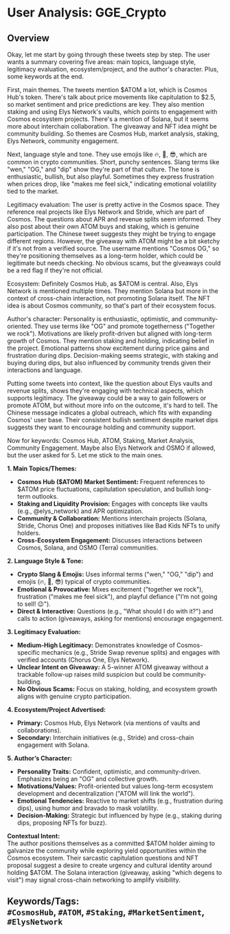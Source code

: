 # User Analysis: GGE_Crypto

## Overview

<think>
Okay, let me start by going through these tweets step by step. The user wants a summary covering five areas: main topics, language style, legitimacy evaluation, ecosystem/project, and the author's character. Plus, some keywords at the end. 

First, main themes. The tweets mention $ATOM a lot, which is Cosmos Hub's token. There's talk about price movements like capitulation to $2.5, so market sentiment and price predictions are key. They also mention staking and using Elys Network's vaults, which points to engagement with Cosmos ecosystem projects. There's a mention of Solana, but it seems more about interchain collaboration. The giveaway and NFT idea might be community building. So themes are Cosmos Hub, market analysis, staking, Elys Network, community engagement.

Next, language style and tone. They use emojis like 🔥, 🙏, 😎, which are common in crypto communities. Short, punchy sentences. Slang terms like "wen," "OG," and "dip" show they're part of that culture. The tone is enthusiastic, bullish, but also playful. Sometimes they express frustration when prices drop, like "makes me feel sick," indicating emotional volatility tied to the market.

Legitimacy evaluation: The user is pretty active in the Cosmos space. They reference real projects like Elys Network and Stride, which are part of Cosmos. The questions about APR and revenue splits seem informed. They also post about their own ATOM buys and staking, which is genuine participation. The Chinese tweet suggests they might be trying to engage different regions. However, the giveaway with ATOM might be a bit sketchy if it's not from a verified source. The username mentions "Cosmos OG," so they're positioning themselves as a long-term holder, which could be legitimate but needs checking. No obvious scams, but the giveaways could be a red flag if they're not official.

Ecosystem: Definitely Cosmos Hub, as $ATOM is central. Also, Elys Network is mentioned multiple times. They mention Solana but more in the context of cross-chain interaction, not promoting Solana itself. The NFT idea is about Cosmos community, so that's part of their ecosystem focus.

Author's character: Personality is enthusiastic, optimistic, and community-oriented. They use terms like "OG" and promote togetherness ("Together we rock"). Motivations are likely profit-driven but aligned with long-term growth of Cosmos. They mention staking and holding, indicating belief in the project. Emotional patterns show excitement during price gains and frustration during dips. Decision-making seems strategic, with staking and buying during dips, but also influenced by community trends given their interactions and language.

Putting some tweets into context, like the question about Elys vaults and revenue splits, shows they're engaging with technical aspects, which supports legitimacy. The giveaway could be a way to gain followers or promote ATOM, but without more info on the outcome, it's hard to tell. The Chinese message indicates a global outreach, which fits with expanding Cosmos' user base. Their consistent bullish sentiment despite market dips suggests they want to encourage holding and community support.

Now for keywords: Cosmos Hub, ATOM, Staking, Market Analysis, Community Engagement. Maybe also Elys Network and OSMO if allowed, but the user asked for 5. Let me stick to the main ones.
</think>

**1. Main Topics/Themes:**  
- **Cosmos Hub ($ATOM) Market Sentiment:** Frequent references to $ATOM price fluctuations, capitulation speculation, and bullish long-term outlooks.  
- **Staking and Liquidity Provision:** Engages with concepts like vaults (e.g., @elys_network) and APR optimization.  
- **Community & Collaboration:** Mentions interchain projects (Solana, Stride, Chorus One) and proposes initiatives like Bad Kids NFTs to unify holders.  
- **Cross-Ecosystem Engagement:** Discusses interactions between Cosmos, Solana, and OSMO (Terra) communities.  

**2. Language Style & Tone:**  
- **Crypto Slang & Emojis:** Uses informal terms ("wen," "OG," "dip") and emojis (🔥, 💪, 😎) typical of crypto communities.  
- **Emotional & Provocative:** Mixes excitement ("together we rock"), frustration ("makes me feel sick"), and playful defiance ("I’m not going to sell! 😉").  
- **Direct & Interactive:** Questions (e.g., "What should I do with it?") and calls to action (giveaways, asking for mentions) encourage engagement.  

**3. Legitimacy Evaluation:**  
- **Medium-High Legitimacy:** Demonstrates knowledge of Cosmos-specific mechanics (e.g., Stride Swap revenue splits) and engages with verified accounts (Chorus One, Elys Network).  
- **Unclear Intent on Giveaway:** A 5-winner ATOM giveaway without a trackable follow-up raises mild suspicion but could be community-building.  
- **No Obvious Scams:** Focus on staking, holding, and ecosystem growth aligns with genuine crypto participation.  

**4. Ecosystem/Project Advertised:**  
- **Primary:** Cosmos Hub, Elys Network (via mentions of vaults and collaborations).  
- **Secondary:** Interchain initiatives (e.g., Stride) and cross-chain engagement with Solana.  

**5. Author’s Character:**  
- **Personality Traits:** Confident, optimistic, and community-driven. Emphasizes being an "OG" and collective growth.  
- **Motivations/Values:** Profit-oriented but values long-term ecosystem development and decentralization ("ATOM will link the world").  
- **Emotional Tendencies:** Reactive to market shifts (e.g., frustration during dips), using humor and bravado to mask volatility.  
- **Decision-Making:** Strategic but influenced by hype (e.g., staking during dips, proposing NFTs for buzz).  

**Contextual Intent:**  
The author positions themselves as a committed $ATOM holder aiming to galvanize the community while exploring yield opportunities within the Cosmos ecosystem. Their sarcastic capitulation questions and NFT proposal suggest a desire to create urgency and cultural identity around holding $ATOM. The Solana interaction (giveaway, asking "which degens to visit") may signal cross-chain networking to amplify visibility.  

**Keywords/Tags:**  
`#CosmosHub`, `#ATOM`, `#Staking`, `#MarketSentiment`, `#ElysNetwork`
---

